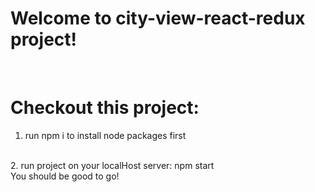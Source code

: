 # Welcome to city-view-react-redux project!
<br/>

# Checkout this project:
 1. run npm i to install node packages first
 <br/>
 2. run project on your localHost server: npm start 
 <br/>
 You should be good to go!
